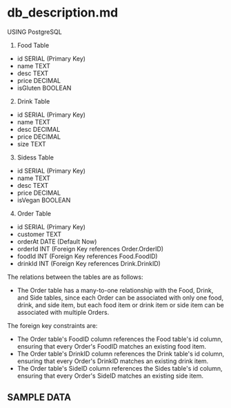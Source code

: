 # db_description.md

USING PostgreSQL

1. Food Table
- id SERIAL (Primary Key)
- name TEXT
- desc TEXT
- price DECIMAL
- isGluten BOOLEAN

2. Drink Table
- id SERIAL (Primary Key)
- name TEXT
- desc DECIMAL
- price DECIMAL
- size TEXT

3. Sidess Table
- id SERIAL (Primary Key)
- name TEXT
- desc TEXT
- price DECIMAL
- isVegan BOOLEAN

4. Order Table
- id SERIAL (Primary Key)
- customer TEXT
- orderAt DATE (Default Now)
- orderId INT (Foreign Key references Order.OrderID)
- foodId INT (Foreign Key references Food.FoodID)
- drinkId INT (Foreign Key references Drink.DrinkID)

The relations between the tables are as follows:

- The Order table has a many-to-one relationship with the Food, Drink, and Side tables, since each Order can be associated with only one food, drink, and side item, but each food item or drink item or side item can be associated with multiple Orders.

The foreign key constraints are:

- The Order table's FoodID column references the Food table's id column, ensuring that every Order's FoodID matches an existing food item.
- The Order table's DrinkID column references the Drink table's id column, ensuring that every Order's DrinkID matches an existing drink item.
- The Order table's SideID column references the Sides table's id column, ensuring that every Order's SideID matches an existing side item.

## SAMPLE DATA

